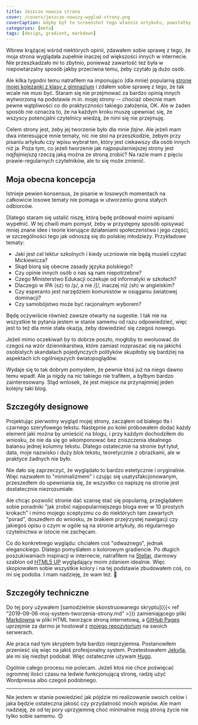 ```yaml
---
title: Jeszcze nowsza strona
cover: /covers/jeszcze-nowszy-wyglad-strony.png
coverCaption: Gdyby był to screenshot tego właśnie artykułu, powstałby fraktal.
categories: [meta]
tags: [design, gradient, markdown]
---
```


Wbrew krążącej wśród niektórych opinii, zdawałem sobie sprawę z tego, że moja strona wyglądała zupełnie inaczej od większości innych w internecie. Nie przeszkadzało mi to zbytnio, ponieważ zawartość też była w niepowtarzalny sposób jakby przeciwna temu, żeby czytało ją dużo osób.

Ale kilka tygodni temu natrafiłem na imponująco (dla mnie) popularną [stronę mojej koleżanki z klasy z gimnazjum](https://bthegreat.pl) i zdałem sobie sprawę z tego, że tak wcale nie musi być. Staram się nie przejmować za bardzo opinią innych wytworzoną na podstawie m.in. mojej strony -- chociaż obecnie mam pewne wątpliwości co do praktyczności takiego założenia, OK. Ale w żaden sposób nie oznacza to, że na każdym kroku muszę upewniać się, że wszyscy potencjalni czytelnicy wiedzą, że nimi się nie przejmuję.

Celem strony jest, żeby jej tworzenie było dla mnie _fajne_. Ale jeżeli mam dwa interesujące mnie tematy, nic nie stoi na przeszkodzie, żebym przy pisaniu artykułu czy wpisu wybrał ten, który jest ciekawszy dla osób innych niż ja. Poza tym, co jeżeli tworzenie jak najpopularniejszej strony jest _najfajniejszą_ rzeczą jaką można ze stroną zrobić? Na razie mam z pięciu prawie-regularnych czytelników, ale to się może zmienić.

## Moja obecna koncepcja

Istnieje pewien konsensus, że pisanie w losowych momentach na całkowicie losowe tematy nie pomaga w utworzeniu grona stałych odbiorców.

Dlatego staram się ustalić niszę, którą będę próbował moimi wpisami wypełnić. W tej chwili mam pomysł, żeby w przystępny sposób opisywać mniej znane idee i teorie kierujące działaniami społeczeństwa i jego części, w szczególności tego jak odnoszą się do polskiej młodzieży. Przykładowe tematy:

- Jaki jest cel lektur szkolnych i kiedy uczniowie nie będą musieli czytać Mickiewicza?
- Skąd biorą się obecne zasady języka polskiego?
- Czy opinie innych osób o nas są nam niepotrzebne?
- Czego Ministerstwo Edukacji oczekuje od informatyki w szkołach?
- Dlaczego w IPA ⟨sz⟩ to /ʂ/, a nie /ʃ/, inaczej niż ⟨sh⟩ w angielskim? <!-- PS: właśnie to sprawdziłem i to po prostu są dwa różne dźwięki. Całe życie w błędzie! Ale o czym ja napiszę ten artykuł? -->
- Czy esperanto jest narzędziem komunistów w osiąganiu światowej dominacji?
- Czy samobójstwo może być racjonalnym wyborem?

Będę oczywiście również zawsze otwarty na sugestie. I tak nie na wszystkie te pytania jestem w stanie samemu od razu odpowiedzieć, więc jest to też dla mnie stała okazja, żeby dowiedzieć się czegoś nowego.

Jeżeli mimo oczekiwań by to dobrze poszło, mogłoby to ewoluować do czegoś na wzór dziennikarstwa, które zamiast rozpraszać się na jakichś osobistych skandalach pojedynczych polityków skupiłoby się bardziej na aspektach ich ogólniejszych światopoglądów.

Wydaje się to tak dobrym pomysłem, że pewnie ktoś już na niego dawno temu wpadł. Ale ja nigdy na nic takiego nie trafiłem, a byłbym bardzo zainteresowany. Stąd wniosek, że jest miejsce na przynajmniej jeden kolejny taki blog.

## Szczegóły designowe

Projektując pierwotny wygląd mojej strony, zacząłem od białego tła i czarnego szeryfowego tekstu. Następnie po kolei próbowałem dodać każdy element jaki można by umieścić na blogu, i przy każdym dochodziłem do wniosku, że nie da się go wkomponować bez zniszczenia idealnego balansu jednej kolumny tekstu. Dlatego ostatecznie na stronie był tytuł, data, moje nazwisko i duży blok tekstu, teoretycznie z obrazkami, ale w praktyce żadnych nie było.

Nie dało się zaprzeczyć, że wyglądało to bardzo estetycznie i oryginalnie. Więc nazwałem to "minimalizmem" i czując się usatysfakcjonowanym, przeszedłem do upewniania się, że wszystko co napiszę na stronie jest dostatecznie niezrozumiałe.

Ale chcąc pozwolić stronie dać szansę stać się popularną, przeglądałem sobie poradniki "jak zrobić najpopularniejszego bloga ever w 10 prostych krokach" i mimo mojego sceptyzmu co do niektórych tam zawartych "porad", doszedłem do wniosku, że brakiem przejrzystej nawigacji czy jakiegoś opisu o czym w ogóle są na stronie artykuły, do regularnego czytelnictwa w istocie nie zachęcam.

Co do konkretnego wyglądu: chciałem coś "odważnego", jednak eleganckiego. Dlatego pomyślałem o kolorowym gradiencie. Po długich poszukiwaniach inspiracji w internecie, natrafiłem na [Stellar](https://html5up.net/uploads/demos/stellar/), darmowy szablon od [HTML5 UP](https://html5up.net) wyglądający moim zdaniem idealnie. Więc skopiowałem sobie wszystkie kolory i na tej podstawie zbudowałem coś, co mi się podoba. I mam nadzieję, że wam też. 💜

## Szczegóły techniczne

Do tej pory używałem [samodzielnie skonstruowanego skryptu]({{< ref "2019-09-06-moj-system-tworzenia-strony.md" >}}) zamieniającego pliki [Markdowna](https://commonmark.org/help/) w pliki HTML tworzące stroną internetową, a [GitHub Pages](https://pages.github.com) uprzejmie za darmo je hostował z [mojego repozytorium](https://github.com/Aleshkev/aleshkev.github.io) na swoich serwerach.

Ale praca nad tym skryptem była bardzo nieprzyjemna. Postanowiłem przenieść się więc na jakiś profesjonalny system. Przetestowałem [Jekylla](https://jekyllrb.com), ale mi się niezbyt podobał. Więc ostatecznie używam [Hugo](https://gohugo.io).

Ogólnie całego procesu nie polecam. Jeżeli ktoś nie chce poświęcać ogromnej ilości czasu na ledwie funkcjonującą stronę, radzę użyć Wordpressa albo czegoś podobnego.

---

Nie jestem w stanie powiedzieć jak pójdzie mi realizowanie swoich celów i jaka będzie ostateczna jakość czy przydatność moich wpisów. Ale mam nadzieję, że od tej pory uprzyjemnię choć minimalnie moją stroną życie nie tylko sobie samemu. 😊

